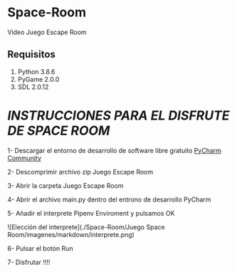 # Space-Room
Video Juego Escape Room 

**Requisitos**
--------------

1. Python 3.8.6
2. PyGame 2.0.0
3. SDL 2.0.12


# *INSTRUCCIONES PARA EL DISFRUTE DE SPACE ROOM*


1- Descargar el entorno de desarrollo de software libre gratuito [PyCharm Community](https://www.jetbrains.com/es-es/pycharm/download)

2- Descomprimir archivo zip Juego Escape Room

3- Abrir la carpeta Juego Escape Room 

4- Abrir el archivo main.py dentro del entrono de desarrollo PyCharm

5- Añadir el interprete Pipenv Enviroment y pulsamos OK

![Elección del interprete](./Space-Room/Juego Space Room/imagenes/markdown/interprete.png)

6- Pulsar el botón Run

7- Disfrutar !!!!

